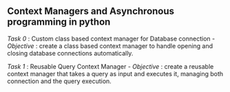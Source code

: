 ## Context Managers and Asynchronous programming in python

*Task 0* : Custom class based context manager for Database connection
    - *Objective* : create a class based context manager to handle opening and closing database connections automatically.

*Task 1* : Reusable Query Context Manager
    - *Objective* : create a reusable context manager that takes a query as input and executes it, managing both connection and the query execution.